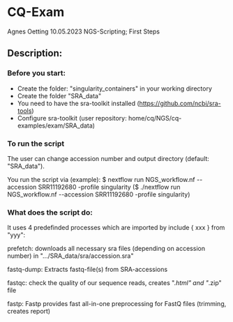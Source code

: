 # CQ-Exam
Agnes Oetting
10.05.2023
NGS-Scripting; First Steps

## Description:
### Before you start: 
- Create the folder: "singularity_containers" in your working directory
- Create the folder "SRA_data"
- You need to have the sra-toolkit installed (https://github.com/ncbi/sra-tools)
- Configure sra-toolkit (user repository: home/cq/NGS/cq-examples/exam/SRA_data)

### To run the script
The user can change accession number and output directory (default: "SRA_data").

You run the script via (example):
$ nextflow run NGS_workflow.nf --accession SRR11192680 -profile singularity
($ ./nextflow run NGS_workflow.nf --accession SRR11192680 -profile singularity)

### What does the script do:
It uses 4 predefinded processes which are imported by include { xxx } from "yyy":

prefetch: downloads all necessary sra files (depending on accession number) in ".../SRA_data/sra/accession.sra"

fastq-dump: Extracts fastq-file(s) from SRA-accessions

fastqc: check the quality of our sequence reads, creates ".*html" and "*.zip" file

fastp: Fastp provides fast all-in-one preprocessing for FastQ files (trimming, creates report)
